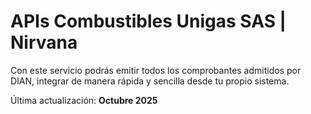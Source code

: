 # APIs Combustibles Unigas SAS | Nirvana

Con este servicio podrás emitir todos los comprobantes admitidos por DIAN, integrar de manera rápida y sencilla desde tu propio sistema.




Última actualización: **Octubre 2025**

